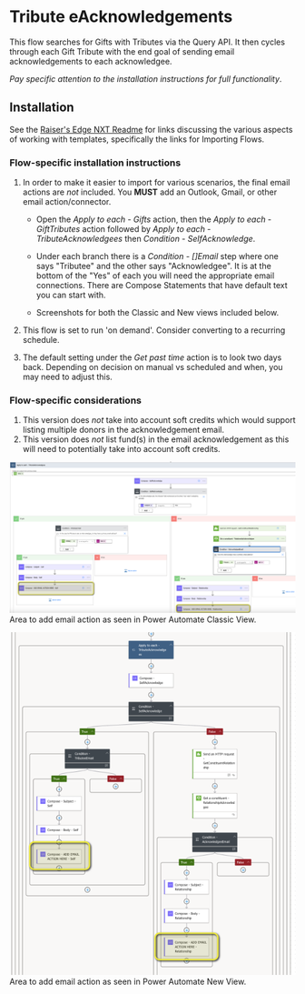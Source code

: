 # Tribute eAcknowledgements

This flow searches for Gifts with Tributes via the Query API. It then cycles through each Gift Tribute with the end goal of sending email acknowledgements to each acknowledgee. 

_Pay specific attention to the installation instructions for full functionality_. 



## Installation
See the [Raiser's Edge NXT Readme](../README.md) for links discussing the various aspects of working with templates, specifically the links for Importing Flows. 

### Flow-specific installation instructions
1. In order to make it easier to import for various scenarios, the final email actions are _not_ included.  You **MUST** add an Outlook, Gmail, or other email action/connector. 

   * Open the _Apply to each - Gifts_ action, then the _Apply to each - GiftTributes_ action followed by _Apply to each - TributeAcknowledgees_ then _Condition - SelfAcknowledge_. 

   * Under each branch there is a _Condition - []Email_ step where one says "Tributee" and the other says "Acknowledgee".  It is at the bottom of the "Yes" of each you will need the appropriate email connections.  There are Compose Statements that have default text you can start with. 

   * Screenshots for both the Classic and New views included below. 

2. This flow is set to run 'on demand'.  Consider converting to a recurring schedule. 

3. The default setting under the _Get past time_ action is to look two days back.  Depending on decision on manual vs scheduled and when, you may need to adjust this.  

### Flow-specific considerations
1. This version does _not_ take into account soft credits which would support listing multiple donors in the acknowledgement email. 
2. This version does _not_ list fund(s) in the email acknowledgement as this will need to potentially take into account soft credits.  

![Add Email Action - Classic View](./AddEmailAction-Classic.png)
Area to add email action as seen in Power Automate Classic View. 

![Add Email Action - New View](./AddEmailAction-New.png)
Area to add email action as seen in Power Automate New View. 

